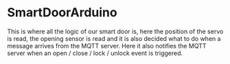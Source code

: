 # SmartDoorArduino
This is where all the logic of our smart door is, here the position of the servo is read, the opening sensor is read and it is also decided what to do when a message arrives from the MQTT server. Here it also notifies the MQTT server when an open / close / lock / unlock event is triggered.
